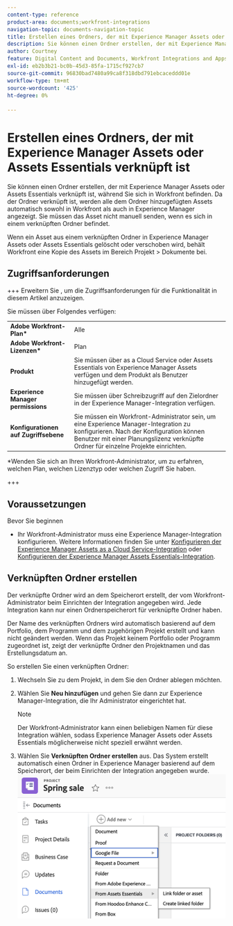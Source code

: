 ```yaml
---
content-type: reference
product-area: documents;workfront-integrations
navigation-topic: documents-navigation-topic
title: Erstellen eines Ordners, der mit Experience Manager Assets oder Assets Essentials verknüpft ist
description: Sie können einen Ordner erstellen, der mit Experience Manager Assets oder Assets Essentials verknüpft ist, während Sie sich in Workfront befinden.
author: Courtney
feature: Digital Content and Documents, Workfront Integrations and Apps
exl-id: eb2b3b21-bc0b-45d3-85fa-1715cf927cb7
source-git-commit: 96830bad7480a99ca8f318dbd791ebcaceddd01e
workflow-type: tm+mt
source-wordcount: '425'
ht-degree: 0%

---
```


# Erstellen eines Ordners, der mit Experience Manager Assets oder Assets Essentials verknüpft ist

Sie können einen Ordner erstellen, der mit Experience Manager Assets oder Assets Essentials verknüpft ist, während Sie sich in Workfront befinden. Da der Ordner verknüpft ist, werden alle dem Ordner hinzugefügten Assets automatisch sowohl in Workfront als auch in Experience Manager angezeigt. Sie müssen das Asset nicht manuell senden, wenn es sich in einem verknüpften Ordner befindet.

Wenn ein Asset aus einem verknüpften Ordner in Experience Manager Assets oder Assets Essentials gelöscht oder verschoben wird, behält Workfront eine Kopie des Assets im Bereich Projekt > Dokumente bei.


## Zugriffsanforderungen

+++ Erweitern Sie , um die Zugriffsanforderungen für die Funktionalität in diesem Artikel anzuzeigen.

Sie müssen über Folgendes verfügen:

<table>
  <tr>
   <td><strong>Adobe Workfront-Plan*</strong>
   </td>
   <td>Alle
   </td>
  </tr>
  <tr>
   <td><strong>Adobe Workfront-Lizenzen*</strong>
   </td>
   <td>Plan
   </td>
  </tr>
  <tr>
   <td><strong>Produkt</strong>
   </td>
   <td>Sie müssen über as a Cloud Service oder Assets Essentials von Experience Manager Assets verfügen und dem Produkt als Benutzer hinzugefügt werden.
   </td>
  </tr>
  <tr>
   <td><strong>Experience Manager permissions</strong>
   </td>
   <td>Sie müssen über Schreibzugriff auf den Zielordner in der Experience Manager-Integration verfügen.
   </td>
  </tr>
  <tr>
   <td><strong>Konfigurationen auf Zugriffsebene</strong>
   </td>
   <td>Sie müssen ein Workfront-Administrator sein, um eine Experience Manager-Integration zu konfigurieren. Nach der Konfiguration können Benutzer mit einer Planungslizenz verknüpfte Ordner für einzelne Projekte einrichten.
   </td>
  </tr>
</table>


*Wenden Sie sich an Ihren Workfront-Administrator, um zu erfahren, welchen Plan, welchen Lizenztyp oder welchen Zugriff Sie haben.

+++

## Voraussetzungen

Bevor Sie beginnen

* Ihr Workfront-Administrator muss eine Experience Manager-Integration konfigurieren. Weitere Informationen finden Sie unter [Konfigurieren der Experience Manager Assets as a Cloud Service-Integration](/help/quicksilver/administration-and-setup/configure-integrations/configure-aacs-integration.md) oder [Konfigurieren der Experience Manager Assets Essentials-Integration](/help/quicksilver/documents/adobe-workfront-for-experience-manager-assets-essentials/setup-asset-essentials.md).


## Verknüpften Ordner erstellen

Der verknüpfte Ordner wird an dem Speicherort erstellt, der vom Workfront-Administrator beim Einrichten der Integration angegeben wird. Jede Integration kann nur einen Ordnerspeicherort für verknüpfte Ordner haben.

Der Name des verknüpften Ordners wird automatisch basierend auf dem Portfolio, dem Programm und dem zugehörigen Projekt erstellt und kann nicht geändert werden. Wenn das Projekt keinem Portfolio oder Programm zugeordnet ist, zeigt der verknüpfte Ordner den Projektnamen und das Erstellungsdatum an.

So erstellen Sie einen verknüpften Ordner:

1. Wechseln Sie zu dem Projekt, in dem Sie den Ordner ablegen möchten.
1. Wählen Sie **Neu hinzufügen** und gehen Sie dann zur Experience Manager-Integration, die Ihr Administrator eingerichtet hat.

   >[!NOTE]
   >
   >Der Workfront-Administrator kann einen beliebigen Namen für diese Integration wählen, sodass Experience Manager Assets oder Assets Essentials möglicherweise nicht speziell erwähnt werden.

1. Wählen Sie **Verknüpften Ordner erstellen** aus. Das System erstellt automatisch einen Ordner in Experience Manager basierend auf dem Speicherort, der beim Einrichten der Integration angegeben wurde.
   ![Erstellen eines verknüpften Ordners](assets/linked-folder.png)

